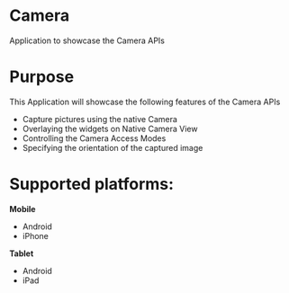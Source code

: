 Camera
==================

Application to showcase the Camera APIs


# Purpose
This Application will showcase the following features of the Camera APIs

* Capture pictures using the native Camera
* Overlaying the widgets on Native Camera View
* Controlling the Camera Access Modes
* Specifying the orientation of the captured image

# Supported platforms:

**Mobile**
 * Android
 * iPhone

**Tablet** 
 * Android
 * iPad
